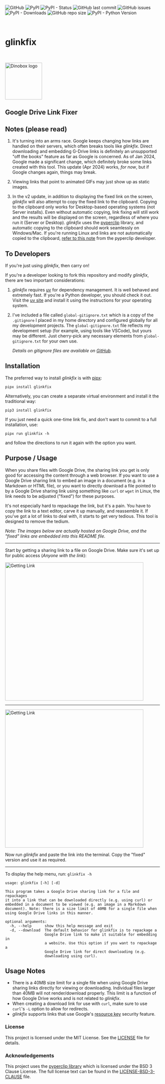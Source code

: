 ![GitHub][github]
![PyPI][pypi]
![PyPI - Status][pypi-stats]
![GitHub last commit][github-commit]
![GitHub issues][github-issues]
![PyPI - Downloads][pypi-downloads]
![GitHub repo size][github-size]
![PyPI - Python Version][pypi-version]

<br>

# glinkfix

<br>

<img src="https://lh3.googleusercontent.com/d/1H04KVAA3ohH_dLXIrC0bXuJXDn3VutKc"
alt="Dinobox logo" width="120"/>

## Google Drive Link Fixer

## Notes (please read)

1. It's turning into an arms race. Google keeps changing how links are
   handled on their servers, which often breaks tools like *glinkfix*.
   Direct downloading and embedding G-Drive links is definitely an
   unsupported "off the books" feature as far as Google is concerned. As
   of Jan 2024, Google made a significant change, which definitely broke
   some links created with this tool. This update (Apr 2024) works, *for
   now*, but if Google changes again, things may break.

2. Viewing links that point to animated GIFs may just show up as static
   images.

3. In the v2 update, in addition to displaying the fixed link on the
   screen, *glinkfix* will also attempt to copy the fixed link to the
   clipboard. Copying to the clipboard only works for Desktop-based
   operating systems (not Server installs). Even without automatic
   copying, link fixing will still work and the results will be
   displayed on the screen, regardless of where you run it (Server or
   Desktop). *glinkfix* uses the [pyperclip][def9] library, and
   automatic copying to the clipboard should work seamlessly on
   Windows/Mac. If you're running Linux and links are not automatically
   copied to the clipboard, [refer to this note][def8] from the
   pyperclip developer.

## To Developers

If you're just using *glinkfix*, then carry on!

If you're a developer looking to fork this repository and modify
*glinkfix*, there are two important considerations:

1. *glinkfix* requires [uv][def11] for dependency management. It is well
   behaved and extremely fast. If you're a Python developer, you should
   check it out. Visit the [uv site][def11] and install it using
   the instructions for your operating system.

2. I've included a file called `global-gitignore.txt` which is a copy of
   the `.gitignore` I placed in my home directory and configured
   globally for all my development projects. The `global-gitignore.txt`
   file reflects my development setup (for example, using tools like
   VSCode), but yours may be different. Just cherry-pick any necessary
   elements from `global-gitignore.txt` for your own use.

   *Details on gitignore files are available on [GitHub][def2].*

## Installation

The preferred way to install *glinkfix* is with [pipx][def3]:

```shell
pipx install glinkfix
```

Alternatively, you can create a separate virtual environment and install
it the traditional way:

```shell
pip3 install glinkfix
```

If you just need a quick one-time link fix, and don't want to commit to
a full installation, use:

```shell
pipx run glinkfix -h
```

and follow the directions to run it again with the option you want.

## Purpose / Usage

When you share files with Google Drive, the sharing link you get is only
good for accessing the content through a web browser. If you want to use
a Google Drive sharing link to embed an image in a document (e.g. in a
Markdown or HTML file), or you want to directly download a file
pointed to by a Google Drive sharing link using something like `curl` or
`wget` in Linux, the link needs to be adjusted ("fixed") for these
purposes.

It's not especially hard to repackage the link, but it's a pain. You
have to copy the link to a text editor, carve it up manually, and
reassemble it. If you've got a lot of links to deal with, it starts to
get very tedious. This tool is designed to remove the tedium.

*Note: The images below are actually hosted on Google Drive, and the
"fixed" links are embedded into this README file.*

---

Start by getting a sharing link to a file on Google Drive. Make sure
it's set up for public access (*Anyone with the link*):

<img src="https://lh3.googleusercontent.com/d/1aHqCi_R6S9T9OI8kYLj-bH-Rd1eEgiWd"
alt="Getting Link" width="450"/>

---

<img src="https://lh3.googleusercontent.com/d/1DM7C91o8K32B95YkVPUv9rVga6lJdYzA"
alt="Getting Link" width="450"/>

Now run *glinkfix* and paste the link into the terminal. Copy the
"fixed" version and use it as required.

---

To display the help menu, run: `glinkfix -h`

```text
usage: glinkfix [-h] [-d]

This program takes a Google Drive sharing link for a file and repackages
it into a link that can be downloaded directly (e.g. using curl) or
embedded in a document to be viewed (e.g. an image in a Markdown
document). Note: there is a size limit of 40MB for a single file when
using Google Drive links in this manner.

optional arguments:
  -h, --help      show this help message and exit
  -d, --download  The default behavior for glinkfix is to repackage a
                  Google Drive link to make it suitable for embedding in
                  a website. Use this option if you want to repackage a
                  Google Drive link for direct downloading (e.g.
                  downloading using curl).
```

## Usage Notes

* There is a 40MB size limit for a single file when using Google Drive
  sharing links directly for viewing or downloading. Individual files
  larger than 40MB will not render/download properly. This limit is a
  function of how Google Drive works and is not related to *glinkfix*.
* When creating a download link for use with `curl`, make sure to use
  `curl`'s `-L` option to allow for redirects.
* *glinkfix* supports links that use Google's [resource key][def6]
 security feature.

### License

This project is licensed under the MIT License. See the [LICENSE][def5]
file for details.

### Acknowledgements

This project uses the [pyperclip library][def4] which is licensed under
the BSD 3 Clause License. The full license text can be found in the
[LICENSE-BSD-3-CLAUSE][def10] file.

[def2]: https://docs.github.com/en/get-started/getting-started-with-git/ignoring-files
[def3]: https://pipx.pypa.io/stable/
[def4]: https://github.com/asweigart/pyperclip
[def5]: ./LICENSE
[def6]: https://support.google.com/a/answer/10685032
[def8]: https://pyperclip.readthedocs.io/en/latest/index.html#not-implemented-error
[def9]: https://pypi.org/project/pyperclip/
[def10]: ./LICENSE-BSD-3-CLAUSE
[def11]: https://docs.astral.sh/uv/
[github]: https://img.shields.io/github/license/geozeke/glinkfix
[pypi]: https://img.shields.io/pypi/v/glinkfix
[pypi-stats]: https://img.shields.io/pypi/status/glinkfix
[github-commit]: https://img.shields.io/github/last-commit/geozeke/glinkfix
[github-issues]: https://img.shields.io/github/issues/geozeke/glinkfix
[pypi-downloads]: https://img.shields.io/pypi/dm/glinkfix
[github-size]: https://img.shields.io/github/repo-size/geozeke/glinkfix
[pypi-version]: https://img.shields.io/pypi/pyversions/glinkfix
